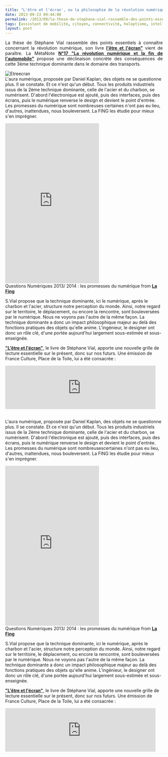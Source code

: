 ```yaml
---
title: "L'être et l'écran', ou la philosophie de la révolution numérique'"
date: 2013-09-23 09:44:00
permalink: /2013/09/la-these-de-stephane-vial-rassemble-des-points-essentiels-a-connaitre-concernant-la-revolution-numerique-la-metanote.html
tags: [assistant de mobilité, citoyen, connectivité, holoptisme, intelligence collective, internet, internet des objets, philosophie]
layout: post
---
```


<p style="text-align: justify;">La thèse de Stéphane Vial rassemble des points essentiels à connaître concernant la révolution numérique, son livre <a href="http://t.co/8YgGkSLoxs" target="_blank"><strong>l'être et l'écran"</strong></a> vient de paraître. La MétaNote <a href="https://gabrielplassat.github.io/transportsdufutur/2013/08/metanote-17-la-mutation-numerique-nengendre-pas-seulement-de-nouveaux-moyens-de-transports-elle-modi.html" target="_blank"><strong>N°17 "La révolution numérique et la fin de l'automobile"</strong></a> propose une déclinaison concrète des conséquences de cette 3ème technique dominante dans le domaine des transports.</p> <p style="text-align: justify> <a class="asset-img-link"" href="https://gabrielplassat.github.io/transportsdufutur/wp-content/uploads/sites/6/old/6a0120a66d2ad4970b019aff8b96bb970c-pi.jpg"><img rel="lightbox[]" alt="Etreecran" class="asset  asset-image at-xid-6a0120a66d2ad4970b019aff8b96bb970c" src="/wp-content/uploads/sites/6/old/6a0120a66d2ad4970b019aff8b96bb970c-320wi.jpg" style="display: block margin-left: auto margin-right: auto title="Etreecran"" /></a><br />L'aura numérique, proposée par Daniel Kaplan, des objets ne se questionne plus. Il se constate. Et ce n'est qu'un début. Tous les produits industriels issus de la 2ème technique dominante, celle de l'acier et du charbon, se numérisent. D'abord l'électronique est ajouté, puis des interfaces, puis des écrans, puis le numérique renverse le design et devient le point d'entrée. Les promesses du numérique sont nombreuses certaines n'ont pas eu lieu, d'autres, inattendues, nous bouleversent. La FING les étudie pour mieux s'en imprégner. </p>  <!--more-->   <iframe frameborder="0" height="511" marginheight="0" marginwidth="0" scrolling="no" src="http://www.slideshare.net/slideshow/embed_code/16666212" style="border: 1px solid #CCC border-width: 1px 1px 0 margin-bottom: 5px width="479""> </iframe> <div style="margin-bottom: 5px> <strong> <a href="https://fr.slideshare.net/slidesharefing/cahier-denjeux-questions-numriques-2013-2014"" target="_blank" title="Questions Numériques 2013/ 2014 : les promesses du numérique">Questions Numériques 2013/ 2014 : les promesses du numérique</a> </strong> from <strong><a href="http://www.slideshare.net/slidesharefing" target="_blank">La Fing</a></strong> </div> <p style="text-align: justify><strong>L'ontophanie numérique : la perception de l'être à l'ère du numérique</strong></p> <p style="text-align: justify>S.Vial propose que la technique dominante, ici le numérique, après le charbon et l'acier, structure notre perception du monde. Ainsi, notre regard sur le territoire, le déplacement, ou encore la rencontre, sont bouleversées par le numérique. Nous ne voyons pas l'autre de la même façon. La technique dominante a donc un impact philosophique majeur au delà des fonctions pratiques des objets qu'elle anime. L'ingénieur, le designer ont donc un rôle clé, d'une portée aujourd'hui largement sous-estimée et sous-enseignée. </p> <p style="text-align: justify><strong>Ingénieur, lisez ce livre !</strong></p> <p style="text-align: justify><a href="http://t.co/8YgGkSLoxs" target="_blank"><strong>"L'être et l'écran"</strong></a>, le livre de Stéphane Vial, apporte une nouvelle grille de lecture essentielle sur le présent, donc sur nos futurs. Une émission de France Culture, Place de la Toile, lui a été consacrée :</p> <iframe frameborder="0" height="139" scrolling="no" src="http://www.franceculture.fr/player/export-reecouter?content=4704196" width="481"></iframe> <p style="text-align: justify> </p>"2013-09-23 09:44:00https://gabrielplassat.github.io/transportsdufutur/2013/09/la-these-de-stephane-vial-rassemble-des-points-essentiels-a-connaitre-concernant-la-revolution-numerique-la-metanote.htmlassistant de mobilité|citoyen|connectivité|holoptisme|intelligence collective|internet|internet des objets|philosophiepublish7gabrielplassat3948gabriel.plassat@ademe.frGabrielPlassatla-these-de-stephane-vial-rassemble-des-points-essentiels-a-connaitre-concernant-la-revolution-numerique-la-metanote2015-07-21 16:35:39title=""Etreecran"" /></a><br />L'aura numérique, proposée par Daniel Kaplan, des objets ne se questionne plus. Il se constate. Et ce n'est qu'un début. Tous les produits industriels issus de la 2ème technique dominante, celle de l'acier et du charbon, se numérisent. D'abord l'électronique est ajouté, puis des interfaces, puis des écrans, puis le numérique renverse le design et devient le point d'entrée. Les promesses du numérique sont nombreusescertaines n'ont pas eu lieu, d'autres, inattendues, nous bouleversent. La FING les étudie pour mieux s'en imprégner. </p>  <!--more-->   <iframe frameborder="0" height="511" marginheight="0" marginwidth="0" scrolling="no" src="http://www.slideshare.net/slideshow/embed_code/16666212" style="border: 1px solid #CCCwidth="479""> </iframe> <div style="margin-bottom: 5px> <strong> <a href="https://fr.slideshare.net/slidesharefing/cahier-denjeux-questions-numriques-2013-2014"" target="_blank" title="Questions Numériques 2013/ 2014 : les promesses du numérique">Questions Numériques 2013/ 2014 : les promesses du numérique</a> </strong> from <strong><a href="http://www.slideshare.net/slidesharefing" target="_blank">La Fing</a></strong> </div> <p style="text-align: justify><strong>L'ontophanie numérique : la perception de l'être à l'ère du numérique</strong></p> <p style="text-align: justify>S.Vial propose que la technique dominante, ici le numérique, après le charbon et l'acier, structure notre perception du monde. Ainsi, notre regard sur le territoire, le déplacement, ou encore la rencontre, sont bouleversées par le numérique. Nous ne voyons pas l'autre de la même façon. La technique dominante a donc un impact philosophique majeur au delà des fonctions pratiques des objets qu'elle anime. L'ingénieur, le designer ont donc un rôle clé, d'une portée aujourd'hui largement sous-estimée et sous-enseignée. </p> <p style="text-align: justify><strong>Ingénieur, lisez ce livre !</strong></p> <p style="text-align: justify><a href="http://t.co/8YgGkSLoxs" target="_blank"><strong>"L'être et l'écran"</strong></a>, le livre de Stéphane Vial, apporte une nouvelle grille de lecture essentielle sur le présent, donc sur nos futurs. Une émission de France Culture, Place de la Toile, lui a été consacrée :</p> <iframe frameborder="0" height="139" scrolling="no" src="http://www.franceculture.fr/player/export-reecouter?content=4704196" width="481"></iframe> <p style="text-align: justify> </p>"
